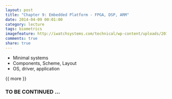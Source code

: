 ```yaml
---
layout: post
title: "Chapter 9: Embedded Platform - FPGA, DSP, ARM"
date: 2014-04-09 00:01:00
category: lecture
tags: biometrics
imagefeature: http://iwatchsystems.com/technical/wp-content/uploads/2011/01/biometric-systems.jpg
comments: true
share: true
---
```


+ Minimal systems
+ Components, Scheme, Layout
+ OS, driver, application

{{ more }}

### TO BE CONTINUED ... ###
